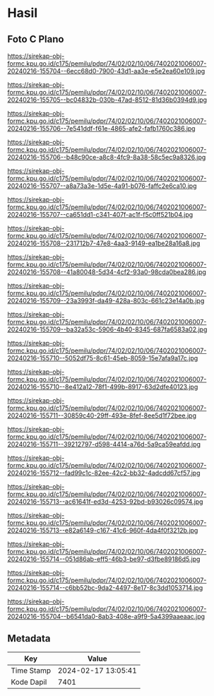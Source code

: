 # Hasil

## Foto C Plano

https://sirekap-obj-formc.kpu.go.id/c175/pemilu/pdpr/74/02/02/10/06/7402021006007-20240216-155704--6ecc68d0-7900-43d1-aa3e-e5e2ea60e109.jpg

https://sirekap-obj-formc.kpu.go.id/c175/pemilu/pdpr/74/02/02/10/06/7402021006007-20240216-155705--bc04832b-030b-47ad-8512-81d36b0394d9.jpg

https://sirekap-obj-formc.kpu.go.id/c175/pemilu/pdpr/74/02/02/10/06/7402021006007-20240216-155706--7e541ddf-f61e-4865-afe2-fafb1760c386.jpg

https://sirekap-obj-formc.kpu.go.id/c175/pemilu/pdpr/74/02/02/10/06/7402021006007-20240216-155706--b48c90ce-a8c8-4fc9-8a38-58c5ec9a8326.jpg

https://sirekap-obj-formc.kpu.go.id/c175/pemilu/pdpr/74/02/02/10/06/7402021006007-20240216-155707--a8a73a3e-1d5e-4a91-b076-faffc2e6ca10.jpg

https://sirekap-obj-formc.kpu.go.id/c175/pemilu/pdpr/74/02/02/10/06/7402021006007-20240216-155707--ca651dd1-c341-407f-ac1f-f5c0ff521b04.jpg

https://sirekap-obj-formc.kpu.go.id/c175/pemilu/pdpr/74/02/02/10/06/7402021006007-20240216-155708--231712b7-47e8-4aa3-9149-ea1be28a16a8.jpg

https://sirekap-obj-formc.kpu.go.id/c175/pemilu/pdpr/74/02/02/10/06/7402021006007-20240216-155708--41a80048-5d34-4cf2-93a0-98cda0bea286.jpg

https://sirekap-obj-formc.kpu.go.id/c175/pemilu/pdpr/74/02/02/10/06/7402021006007-20240216-155709--23a3993f-da49-428a-803c-661c23e14a0b.jpg

https://sirekap-obj-formc.kpu.go.id/c175/pemilu/pdpr/74/02/02/10/06/7402021006007-20240216-155709--ba32a53c-5906-4b40-8345-687fa6583a02.jpg

https://sirekap-obj-formc.kpu.go.id/c175/pemilu/pdpr/74/02/02/10/06/7402021006007-20240216-155710--5052df75-8c61-45eb-8059-15e7afa9a17c.jpg

https://sirekap-obj-formc.kpu.go.id/c175/pemilu/pdpr/74/02/02/10/06/7402021006007-20240216-155710--8e412a12-78f1-499b-8917-63d2dfe40123.jpg

https://sirekap-obj-formc.kpu.go.id/c175/pemilu/pdpr/74/02/02/10/06/7402021006007-20240216-155711--30859c40-29ff-493e-8fef-8ee5d1f72bee.jpg

https://sirekap-obj-formc.kpu.go.id/c175/pemilu/pdpr/74/02/02/10/06/7402021006007-20240216-155711--39212797-d598-4414-a76d-5a9ca59eafdd.jpg

https://sirekap-obj-formc.kpu.go.id/c175/pemilu/pdpr/74/02/02/10/06/7402021006007-20240216-155712--fad99c1c-82ee-42c2-bb32-4adcdd67cf57.jpg

https://sirekap-obj-formc.kpu.go.id/c175/pemilu/pdpr/74/02/02/10/06/7402021006007-20240216-155713--ac61641f-ed3d-4253-92bd-b93026c09574.jpg

https://sirekap-obj-formc.kpu.go.id/c175/pemilu/pdpr/74/02/02/10/06/7402021006007-20240216-155713--e82a6149-c167-41c6-960f-4da4f0f3212b.jpg

https://sirekap-obj-formc.kpu.go.id/c175/pemilu/pdpr/74/02/02/10/06/7402021006007-20240216-155714--051d86ab-eff5-46b3-be97-d3fbe89186d5.jpg

https://sirekap-obj-formc.kpu.go.id/c175/pemilu/pdpr/74/02/02/10/06/7402021006007-20240216-155714--c6bb52bc-9da2-4497-8e17-8c3dd1053714.jpg

https://sirekap-obj-formc.kpu.go.id/c175/pemilu/pdpr/74/02/02/10/06/7402021006007-20240216-155704--b6541da0-8ab3-408e-a9f9-5a4399aaeaac.jpg


## Metadata

| Key        | Value               |
| ---------- | ------------------- |
| Time Stamp | 2024-02-17 13:05:41 |
| Kode Dapil | 7401                |



